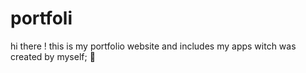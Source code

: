 # portfoli
hi there ! this is my portfolio website and includes my apps witch was created by myself; 🤘
